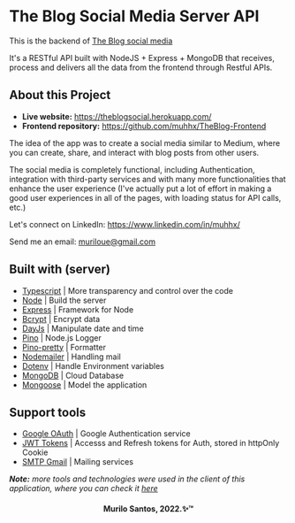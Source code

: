 <h1>The Blog Social Media Server API</h1>

This is the backend of [The Blog social media](https://github.com/muhhx/TheBlog-Frontend)

It's a RESTful API built with NodeJS + Express + MongoDB that receives, process and delivers all the data from the frontend through Restful APIs.

## About this Project
- **Live website:** <https://theblogsocial.herokuapp.com/>
- **Frontend repository:** <https://github.com/muhhx/TheBlog-Frontend>
  
The idea of the app was to create a social media similar to Medium, where you can create, share, and interact with blog posts from other users.

The social media is completely functional, including Authentication, integration with third-party services and with many more functionalities that enhance the user experience (I've actually put a lot of effort in making a good user experiences in all of the pages, with loading status for API calls, etc.)
  

Let's connect on LinkedIn: <https://www.linkedin.com/in/muhhx/>

Send me an email: muriloue@gmail.com

## Built with (server)
- [Typescript](https://www.typescriptlang.org/) | More transparency and control over the code
- [Node](https://nodejs.org/en/) | Build the server
- [Express](https://expressjs.com/) | Framework for Node
- [Bcrypt](https://www.npmjs.com/package/bcrypt) | Encrypt data
- [DayJs](https://www.npmjs.com/package/dayjs) | Manipulate date and time
- [Pino](https://www.npmjs.com/package/pino) | Node.js Logger
- [Pino-pretty](https://www.npmjs.com/package/pino-pretty) | Formatter
- [Nodemailer](https://nodemailer.com/about/) | Handling mail
- [Dotenv](https://www.npmjs.com/package/dotenv) | Handle Environment variables
- [MongoDB](https://www.mongodb.com/) | Cloud Database
- [Mongoose](https://mongoosejs.com/docs/index.html) | Model the application

## Support tools
- [Google OAuth](https://developers.google.com/identity/protocols/oauth2) | Google Authentication service
- [JWT Tokens](https://jwt.io/) | Accesss and Refresh tokens for Auth, stored in httpOnly Cookie
- [SMTP Gmail](https://aws.amazon.com/s3/) | Mailing services

***Note:** more tools and technologies were used in the client of this application, where you can check it [here](https://github.com/muhhx/TheBlog-Frontend)*

<h4 align="center">Murilo Santos, 2022.✨™</h4>